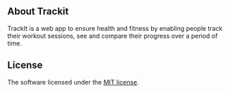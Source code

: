 ## About Trackit

TrackIt is a web app to ensure health and fitness by enabling people track their workout sessions, see and compare their progress over a period of time. 

## License

The software licensed under the [MIT license](https://opensource.org/licenses/MIT).
